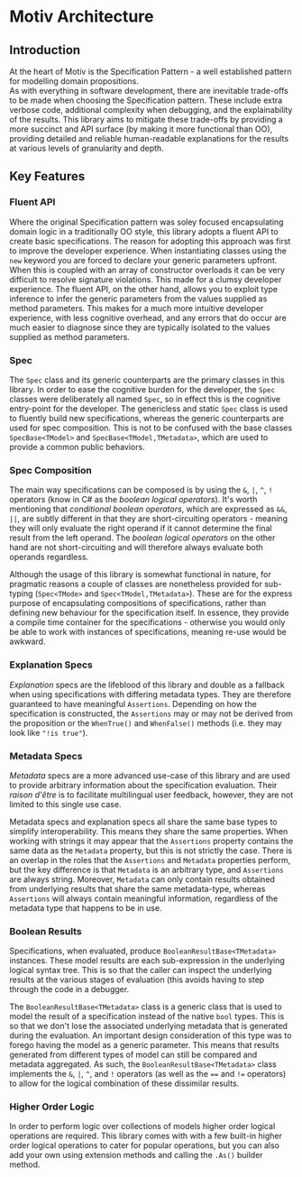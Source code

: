 ﻿# Motiv Architecture

## Introduction
At the heart of Motiv is the Specification Pattern - a well established pattern for modelling domain propositions.  
As with everything in software development, there are inevitable trade-offs to be made when choosing the 
Specification pattern. These include extra verbose code, additional complexity when debugging, and the 
explainability of the results. This library aims to mitigate these trade-offs by providing a more succinct and API 
surface (by making it more functional than OO), providing detailed and reliable human-readable explanations for the 
results at various levels of granularity and depth.

## Key Features
### Fluent API
Where the original Specification pattern was soley focused encapsulating domain logic in a traditionally OO style, 
this library adopts a fluent API to create basic specifications.  The reason for adopting this approach was first to 
improve the developer experience. When instantiating classes using the `new` keyword you are forced to declare your 
generic parameters upfront. When this is coupled with an array of constructor overloads it can be very difficult to 
resolve signature violations. This made for a clumsy developer experience. The fluent API, on the other hand, allows 
you to exploit type inference to infer the generic parameters from the values supplied as method parameters. This 
makes for a much more intuitive developer experience, with less cognitive overhead, and any errors that do occur are 
much easier to diagnose since they are typically isolated to the values supplied as method parameters.

### Spec
The `Spec` class and its generic counterparts are the primary classes in this library. In order to ease the 
cognitive burden for the developer, the `Spec` classes were deliberately all named `Spec`, so in effect this is the 
cognitive entry-point for the developer. The genericless and static `Spec` class is used to fluently build new 
specifications, whereas the generic counterparts are used for spec composition.  This is not to be confused with the 
base classes `SpecBase<TModel>` and `SpecBase<TModel,TMetadata>`, which are used to provide a common public behaviors.

### Spec Composition
The main way specifications can be composed is by using the `&`, `|`, `^`, `!` operators (know in C# as the _boolean 
logical operators_). It's worth mentioning that _conditional boolean operators_, which are expressed as `&&`, `||`, 
are subtly different in that they are short-circuiting operators - meaning they will only evaluate the right operand 
if it cannot determine the final result from the left operand. The _boolean logical operators_ on the other hand 
are not short-circuiting and will therefore always evaluate both operands regardless.

Although the usage of this library is somewhat functional in nature, for pragmatic reasons a couple of classes are 
nonetheless provided for sub-typing (`Spec<TMode>` and `Spec<TModel,TMetadata>`). These are for the express purpose of 
encapsulating compositions of specifications, rather than defining new behaviour for the specification itself. In 
essence, they provide a compile time container for the specifications - otherwise you would only be able 
to work with instances of specifications, meaning re-use would be awkward.

### Explanation Specs
_Explanation_ specs are the lifeblood of this library and double as a fallback when using specifications with 
differing metadata types. They are therefore guaranteed to have meaningful `Assertions`. Depending on how the 
specification is constructed, the `Assertions` may or may not be derived from the proposition or the `WhenTrue()` and 
`WhenFalse()` methods (i.e. they may look like `"!is true"`).

### Metadata Specs
_Metadata_ specs are a more advanced use-case of this library and are used to provide arbitrary information about the 
specification evaluation.  Their _raison d'être_ is to facilitate multilingual user feedback, however, they are not 
limited to this single use case.

Metadata specs and explanation specs all share the same base types to simplify interoperability.  This means they 
share the same properties.  When working with strings it may appear that the `Assertions` property contains the same 
data as the `Metadata` property, but this is not strictly the case. There is an overlap in the roles that the 
`Assertions` and `Metadata` properties perform, but the key difference is that `Metadata` is an arbitrary type, and 
`Assertions` are always string.  Moreover, `Metadata` can only contain results obtained from underlying results that
share the same metadata-type, whereas `Assertions` will always contain meaningful information, regardless of the 
metadata type that happens to be in use.        

### Boolean Results
Specifications, when evaluated, produce `BooleanResultBase<TMetadata>` instances. These model results are each 
sub-expression in the underlying logical syntax tree.  This is so that the caller can inspect the underlying results at 
the various stages of evaluation (this avoids having to step through the code in a debugger. 

The `BooleanResultBase<TMetadata>` class is a generic class that is used to model the result of a specification instead 
of the native `bool` types.  This is so that we don't lose the associated underlying metadata that is generated 
during the evaluation. An important design consideration of this type was to forego having the model as a generic 
parameter. This means that results generated from different types of model can still be compared and metadata 
aggregated.  As such, the `BooleanResultBase<TMetadata>` class implements the `&`, `|`, `^`, and `!` operators (as 
well as the `==` and `!=` operators) to allow for the logical combination of these dissimilar results.

### Higher Order Logic
In order to perform logic over collections of models higher order logical operations are required. This library 
comes with with a few built-in higher order logical operations to cater for popular operations, but you can also add 
your own using extension methods and calling the `.As()` builder method.